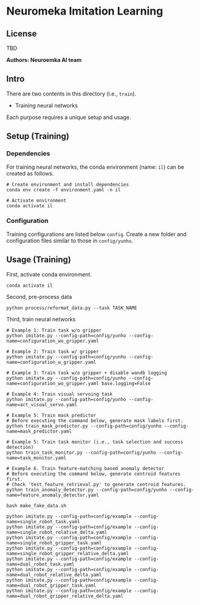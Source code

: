 # Neuromeka Imitation Learning

## License
TBD

**Authors: Neuroemka AI team**

## Intro

There are two contents in this directory (i.e., `train`).
- Training neural networks

Each purpose requires a unique setup and usage.

## Setup (Training)

### Dependencies
For training neural networks, the conda environment (name: `il`) can be created as follows.
```
# Create environment and install dependencies
conda env create -f environment.yaml -n il

# Activate environment
conda activate il
```

### Configuration
Training configurations are listed below `config`. Create a new folder and configuration files similar to those in `config/yunho`.

## Usage (Training)
First, activate conda environment.
```
conda activate il
```
Second, pre-process data
```
python process/reformat_data.py --task TASK_NAME
```
Third, train neural networks
```
# Example 1: Train task w/o gripper
python imitate.py --config-path=config/yunho --config-name=configuration_wo_gripper.yaml

# Example 2: Train task w/ gripper
python imitate.py --config-path=config/yunho --config-name=configuration_w_gripper.yaml

# Example 3: Train task w/o gripper + disable wandb logging
python imitate.py --config-path=config/yunho --config-name=configuration_wo_gripper.yaml base.logging=False

# Example 4: Train visual servoing task
python imitate.py --config-path=config/yunho --config-name=act_visual_servo.yaml

# Example 5: Train mask predictor 
# Before executing the command below, generate mask labels first.
python train_mask_predictor.py --config-path=config/yunho --config-name=mask_predictor.yaml

# Example 5: Train task monitor (i.e., task selection and success detection)
python train_task_monitor.py --config-path=config/yunho --config-name=task_monitor.yaml

# Example 6. Train feature-matching based anomaly detector
# Before executing the command below, generate centroid features first. 
# Check 'test_feature_retrieval.py' to generate centroid features.
python train_anomaly_detector.py --config-path=config/yunho --config-name=feature_anomaly_detector.yaml
```
```
bash make_fake_data.sh

python imitate.py --config-path=config/example --config-name=single_robot_task.yaml 
python imitate.py --config-path=config/example --config-name=single_robot_relative_delta.yaml
python imitate.py --config-path=config/example --config-name=single_robot_gripper_task.yaml
python imitate.py --config-path=config/example --config-name=single_robot_gripper_relative_delta.yaml
python imitate.py --config-path=config/example --config-name=dual_robot_task.yaml
python imitate.py --config-path=config/example --config-name=dual_robot_relative_delta.yaml
python imitate.py --config-path=config/example --config-name=dual_robot_gripper_task.yaml
python imitate.py --config-path=config/example --config-name=dual_robot_gripper_relative_delta.yaml 
```